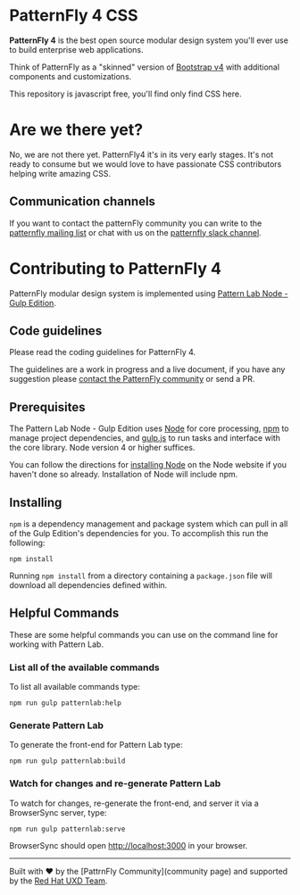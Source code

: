 # PatternFly 4 CSS

**PatternFly 4** is the best open source modular design system you'll ever use to build enterprise web applications.

Think of PatternFly as a "skinned" version of [Bootstrap v4](http://v4-alpha.getbootstrap.com/) with additional components and customizations.

This repository is javascript free, you'll find only find CSS here.

# Are we there yet?

No, we are not there yet. PatternFly4 it's in its very early stages. It's not ready to consume but we would love to have passionate CSS contributors helping write amazing CSS.

## Communication channels

If you want to contact the patternFly community you can write to the [patternfly mailing list](ML) or chat with us on the [patternfly slack channel](slack).


# Contributing to PatternFly 4

PatternFly modular design system is implemented using [Pattern Lab Node - Gulp Edition](https://github.com/pattern-lab/patternlab-node).

## Code guidelines

Please read the coding guidelines for PatternFly 4.

The guidelines are a work in progress and a live document, if you have any suggestion please [contact the PatternFly community](#communition-channels) or send a PR.


## Prerequisites

The Pattern Lab Node - Gulp Edition uses [Node](https://nodejs.org) for core processing, [npm](https://www.npmjs.com/) to manage project dependencies, and [gulp.js](http://gulpjs.com/) to run tasks and interface with the core library. Node version 4 or higher suffices.

You can follow the directions for [installing Node](https://nodejs.org/en/download/) on the Node website if you haven't done so already.
Installation of Node will include npm.

## Installing

`npm` is a dependency management and package system which can pull in all of the Gulp Edition's dependencies for you. To accomplish this run the following:

```
npm install
```

Running `npm install` from a directory containing a `package.json` file will download all dependencies defined within.

## Helpful Commands

These are some helpful commands you can use on the command line for working with Pattern Lab.

### List all of the available commands

To list all available commands type:

```
npm run gulp patternlab:help
```

### Generate Pattern Lab

To generate the front-end for Pattern Lab type:

```
npm run gulp patternlab:build
```

### Watch for changes and re-generate Pattern Lab

To watch for changes, re-generate the front-end, and server it via a BrowserSync server,  type:

```
npm run gulp patternlab:serve
```

BrowserSync should open [http://localhost:3000](http://localhost:3000) in your browser.

___

Built with :heart: by the [PattrnFly Community](community page) and supported by the [Red Hat UXD Team](site).


<!-- ## Table of contents

* Quick start
* Bugs and feature requests
* Documentation
* Contributing
* Community
* Versioning
* Creators
* Copyright and license


## Quick start

How to use patternfly with code snippet, with a codepen link

## Motivation

A short description of the motivation behind the creation and maintenance of the project. This should explain why the project exists.

* Does this project solve my problem?
* If so, how?

## Documentation

PatternFly CSS docs uses Pattern Lab.

## Installation

Add this section when we have a /dist

## API doc

How does our API works with link to docs

## Test

How to run a test

## Licensing and Contributors

How to contribute, how to build a dev envioremnt and what should you know about modularity.

## Pattern Lab

PatternFly follows a modified version of [atomic design]. We brake down our UI elements into **basics** and **components**:

  * **Basics** are UI elements that can't be broken down.
  * **Components** are UI simple or complex UI elements built with basics or other components.

With those components we form **templates**.

To achieve this implementation PatternFly uses Pattern Lab


## Pattern Lab Node - Gulp Edition
The Gulp wrapper around [Pattern Lab Node Core](https://github.com/pattern-lab/patternlab-node) providing tasks to interact with the core library and move supporting frontend assets.

## Prerequisites

The Pattern Lab Node - Gulp Edition uses [Node](https://nodejs.org) for core processing, [npm](https://www.npmjs.com/) to manage project dependencies, and [gulp.js](http://gulpjs.com/) to run tasks and interface with the core library. Node version 4 or higher suffices. You can follow the directions for [installing Node](https://nodejs.org/en/download/) on the Node website if you haven't done so already. Installation of Node will include npm.

## Installing

`npm` is a dependency management and package system which can pull in all of the Gulp Edition's dependencies for you. To accomplish this run the following:

```
npm install
```

Running `npm install` from a directory containing a `package.json` file will download all dependencies defined within.

## Getting Started


## Updating?

upgrade notes

## Helpful Commands

These are some helpful commands you can use on the command line for working with Pattern Lab.

### List all of the available commands

To list all available commands type:

```
npm run gulp patternlab:help
```

### Generate Pattern Lab

To generate the front-end for Pattern Lab type:

```
npm run gulp patternlab:build
```

### Watch for changes and re-generate Pattern Lab

To watch for changes, re-generate the front-end, and server it via a BrowserSync server,  type:

```
npm run gulp patternlab:serve
```

BrowserSync should open [http://localhost:3000](http://localhost:3000) in your browser.

 -->
